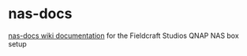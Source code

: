 # nas-docs

[nas-docs wiki documentation](https://github.com/fieldcraft-studios/nas-docs/wiki) for the Fieldcraft Studios QNAP NAS box setup
